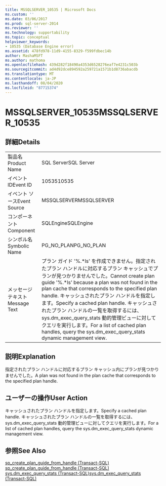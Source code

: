 ```yaml
---
title: MSSQLSERVER_10535 | Microsoft Docs
ms.custom: ''
ms.date: 03/06/2017
ms.prod: sql-server-2014
ms.reviewer: ''
ms.technology: supportability
ms.topic: conceptual
helpviewer_keywords:
- 10535 (Database Engine error)
ms.assetid: 478fd978-11d9-4155-8329-f599fdbec14b
author: MashaMSFT
ms.author: mathoma
ms.openlocfilehash: 439d282f18490a4353d6528276eaf7e4231c503b
ms.sourcegitcommit: ad4d92dce894592a259721a1571b1d8736abacdb
ms.translationtype: MT
ms.contentlocale: ja-JP
ms.lasthandoff: 08/04/2020
ms.locfileid: "87715374"
---
```

# <a name="mssqlserver_10535"></a><span data-ttu-id="23c84-102">MSSQLSERVER_10535</span><span class="sxs-lookup"><span data-stu-id="23c84-102">MSSQLSERVER_10535</span></span>
    
## <a name="details"></a><span data-ttu-id="23c84-103">詳細</span><span class="sxs-lookup"><span data-stu-id="23c84-103">Details</span></span>  
  
|||  
|-|-|  
|<span data-ttu-id="23c84-104">製品名</span><span class="sxs-lookup"><span data-stu-id="23c84-104">Product Name</span></span>|<span data-ttu-id="23c84-105">SQL Server</span><span class="sxs-lookup"><span data-stu-id="23c84-105">SQL Server</span></span>|  
|<span data-ttu-id="23c84-106">イベント ID</span><span class="sxs-lookup"><span data-stu-id="23c84-106">Event ID</span></span>|<span data-ttu-id="23c84-107">10535</span><span class="sxs-lookup"><span data-stu-id="23c84-107">10535</span></span>|  
|<span data-ttu-id="23c84-108">イベント ソース</span><span class="sxs-lookup"><span data-stu-id="23c84-108">Event Source</span></span>|<span data-ttu-id="23c84-109">MSSQLSERVER</span><span class="sxs-lookup"><span data-stu-id="23c84-109">MSSQLSERVER</span></span>|  
|<span data-ttu-id="23c84-110">コンポーネント</span><span class="sxs-lookup"><span data-stu-id="23c84-110">Component</span></span>|<span data-ttu-id="23c84-111">SQLEngine</span><span class="sxs-lookup"><span data-stu-id="23c84-111">SQLEngine</span></span>|  
|<span data-ttu-id="23c84-112">シンボル名</span><span class="sxs-lookup"><span data-stu-id="23c84-112">Symbolic Name</span></span>|<span data-ttu-id="23c84-113">PG_NO_PLAN</span><span class="sxs-lookup"><span data-stu-id="23c84-113">PG_NO_PLAN</span></span>|  
|<span data-ttu-id="23c84-114">メッセージ テキスト</span><span class="sxs-lookup"><span data-stu-id="23c84-114">Message Text</span></span>|<span data-ttu-id="23c84-115">プラン ガイド '%.\*ls' を作成できません。指定されたプラン ハンドルに対応するプラン キャッシュでプランが見つかりませんでした。</span><span class="sxs-lookup"><span data-stu-id="23c84-115">Cannot create plan guide '%.\*ls' because a plan was not found in the plan cache that corresponds to the specified plan handle.</span></span> <span data-ttu-id="23c84-116">キャッシュされたプラン ハンドルを指定します。</span><span class="sxs-lookup"><span data-stu-id="23c84-116">Specify a cached plan handle.</span></span> <span data-ttu-id="23c84-117">キャッシュされたプラン ハンドルの一覧を取得するには、sys.dm_exec_query_stats 動的管理ビューに対してクエリを実行します。</span><span class="sxs-lookup"><span data-stu-id="23c84-117">For a list of cached plan handles, query the sys.dm_exec_query_stats dynamic management view.</span></span>|  
  
## <a name="explanation"></a><span data-ttu-id="23c84-118">説明</span><span class="sxs-lookup"><span data-stu-id="23c84-118">Explanation</span></span>  
 <span data-ttu-id="23c84-119">指定されたプラン ハンドルに対応するプラン キャッシュ内にプランが見つかりませんでした。</span><span class="sxs-lookup"><span data-stu-id="23c84-119">A plan was not found in the plan cache that corresponds to the specified plan handle.</span></span>  
  
## <a name="user-action"></a><span data-ttu-id="23c84-120">ユーザーの操作</span><span class="sxs-lookup"><span data-stu-id="23c84-120">User Action</span></span>  
 <span data-ttu-id="23c84-121">キャッシュされたプラン ハンドルを指定します。</span><span class="sxs-lookup"><span data-stu-id="23c84-121">Specify a cached plan handle.</span></span> <span data-ttu-id="23c84-122">キャッシュされたプラン ハンドルの一覧を取得するには、sys.dm_exec_query_stats 動的管理ビューに対してクエリを実行します。</span><span class="sxs-lookup"><span data-stu-id="23c84-122">For a list of cached plan handles, query the sys.dm_exec_query_stats dynamic management view.</span></span>  
  
## <a name="see-also"></a><span data-ttu-id="23c84-123">参照</span><span class="sxs-lookup"><span data-stu-id="23c84-123">See Also</span></span>  
 <span data-ttu-id="23c84-124">[sp_create_plan_guide_from_handle &#40;Transact-SQL&#41;](/sql/relational-databases/system-stored-procedures/sp-create-plan-guide-from-handle-transact-sql) </span><span class="sxs-lookup"><span data-stu-id="23c84-124">[sp_create_plan_guide_from_handle &#40;Transact-SQL&#41;](/sql/relational-databases/system-stored-procedures/sp-create-plan-guide-from-handle-transact-sql) </span></span>  
 [<span data-ttu-id="23c84-125">sys.dm_exec_query_stats &#40;Transact-SQL&#41;</span><span class="sxs-lookup"><span data-stu-id="23c84-125">sys.dm_exec_query_stats &#40;Transact-SQL&#41;</span></span>](/sql/relational-databases/system-dynamic-management-views/sys-dm-exec-query-stats-transact-sql)  
  
  
